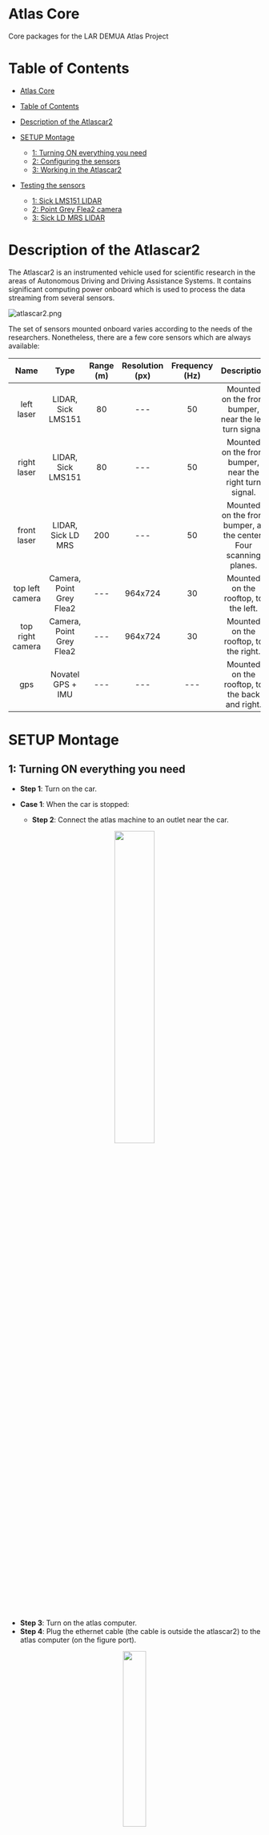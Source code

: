<a name="atlascar2"></a>
# Atlas Core
Core packages for the LAR DEMUA Atlas Project

<a name="table-of-contents"></a>
# Table of Contents

- [Atlas Core](#atlascar2)
- [Table of Contents](#table-of-contents)
- [Description of the Atlascar2](#description)
- [SETUP Montage](#setup-montage)
  * [1: Turning ON everything you need](#turning-on) 
  * [2: Configuring the sensors](#configuring-sensors) 
  * [3: Working in the Atlascar2](#working-atlascar2)

- [Testing the sensors](#testing-the-sensors)
  * [1: Sick LMS151 LIDAR](#2d-lidar)
  * [2: Point Grey Flea2 camera](#top-cameras)
  * [3: Sick LD MRS LIDAR](#3d-lidar)

<a name="description"></a>
# Description of the Atlascar2

The Atlascar2 is an instrumented vehicle used for scientific research in the areas of Autonomous Driving and Driving Assistance Systems.
It contains significant computing power onboard which is used to process the data streaming from several sensors.

![atlascar2.png](docs/atlascar2b.png?raw=true "Atlascar2")

The set of sensors mounted onboard varies according to the needs of the researchers. Nonetheless, there are a few core sensors which are always available:

Name  | Type | Range (m) | Resolution (px) | Frequency (Hz) | Description | IP address
:---: | :---: | :---: | :---: | :---: | :---: | :---: 
left laser | LIDAR, Sick LMS151 | 80 | --- | 50 | Mounted on the front bumper, near the left turn signal. | 192.168.0.4
right laser | LIDAR, Sick LMS151 | 80 | --- | 50 | Mounted on the front bumper, near the right turn signal. | 192.168.0.5
front laser | LIDAR, Sick LD MRS | 200 | --- | 50 | Mounted on the front bumper, at the center. Four scanning planes. | 192.168.0.6
top left camera | Camera, Point Grey Flea2 | --- |  964x724 | 30 | Mounted on the rooftop, to the left. | 169.254.0.4
top right camera | Camera, Point Grey Flea2 | --- |  964x724 | 30 | Mounted on the rooftop, to the right. | 169.254.0.5
gps | Novatel GPS + IMU | --- |  --- | --- | Mounted on the rooftop, to the back and right. | ---

<a name="setup-montage"></a>
# SETUP Montage

<a name="turning-on"></a>
## 1: Turning ON everything you need

* __Step 1__: Turn on the car.

* __Case 1__: When the car is stopped:
  * __Step 2__: Connect the atlas machine to an outlet near the car.

 <p align="center">
  <img width="40%" height="40%" src="https://user-images.githubusercontent.com/92535336/146978669-fa6c1f84-eb44-4678-9a43-30730298b5a7.png">
</p>

  *  __Step 3__: Turn on the atlas computer.
  *  __Step 4__: Plug the ethernet cable (the cable is outside the atlascar2) to the atlas computer (on the figure port).

 <p align="center">
  <img width="30%" height="30%" src="https://user-images.githubusercontent.com/92535336/146978585-162eab4a-6cc2-49c0-9330-20996d7a88f6.jpg">
</p>

* __Case 2__: When going for a ride:
   * __Step 2__: Connect the atlas machine to the UPS.

 <p align="center">
  <img width="40%" height="40%" src="https://user-images.githubusercontent.com/92535336/146978719-a64f6bfe-4e12-4d9f-a1d8-5589bfa9d279.png ">
</p>

   * __Step 3__: Turn on the atlas computer and the UPS.
   * __Step 4__: This step isn’t needed in this case because the ethernet cable is only used to experiment on the car.
* __Step 5__: Turn on the sensors circuit switch.

Now, atlascar2, atlas machine and all sensors are turned on and working!

<a name="configuring-sensors"></a>
## 2: Cofiguring the sensors

**Note: This part is only necessary if the atlascar is not configured or to check the ethernet IP addresses of the ethernet ports for the sensors.**

In the car exists two switches to connect to the server. One for the sensors in the front bumper and other in the roof. 
* One in the front bumper where are connected the 2D lidars and the 3D lidar.
* Another in the roof where the top cameras are connected
 
In the table above, it can be seen that both of these sensors need diferent IP addresses to work.

### Front bumper switch

In the ethernet port on the pc it must be the following ip address and mask:
`IP: 198.162.0.3   Mask: 255.255.255.0`

 <p align="center">
  <img width="20%" height="20%" src="https://user-images.githubusercontent.com/92535336/159135330-bcf1ba1b-a05a-42cd-98b7-5d9ff9a954cc.png">
</p>

### Roof switch

In the ethernet port on the pc it must be the following ip address and mask:
`IP: 169.254.0.3   Mask: 255.255.255.0`

 <p align="center">
  <img width="20%" height="20%" src="https://user-images.githubusercontent.com/92535336/159135428-f1176a52-998a-473c-bcb1-07aa87445026.png">
</p>

With this, launching the drivers of the sensors must work!

<a name="working-atlascar2"></a>
## 3:Working in the Atlascar2
### Using teamviewer for remote work
The teamviewer app is configured to open automatically in atlascar2 after turning on the PC.
So in order to connect to the atlascar the user only needs to add the user and password in his teamviewer app and it should be working

* User number: ....
* Password: ask the administrator

With this the user will see the atlascar pc!

<a name="testing-the-sensors"></a>
# Testing the sensors

<a name="2d-lidar"></a>
## 1: Sick LMS151 LIDAR

To launch one of the 2D Lidars:

    roslaunch atlascar2_bringup 2dlaser_bringup.launch name:=left
    or
    roslaunch atlascar2_bringup drivers_bringup.launch 2DLidar_right_bringup:=true

Where left can be replaced for right.
 
<a name="top-cameras"></a>
## 2: Point Grey Flea2 camera

To launch a camera:

    roslaunch atlascar2_bringup top_cameras_bringup.launch.launch name:=left
    or
    roslaunch atlascar2_bringup drivers_bringup.launch top_camera_left_bringup:=true

Where left can be replaced for right.

<a name="3d-lidar"></a>
## 3: Sick LD MRS LIDAR

To launch only this sensor:

    roslaunch atlascar2_bringup drivers_bringup.launch 3DLidar_bringup:=true

## To test the system as a whole

Launch the file:

    roslaunch atlascar2_bringup bringup.launch
    
Which has the following arguments:

* visualize -> see rviz or not
* 2DLidar_left_bringup -> launch the left 2D lidar
* 2DLidar_right_bringup -> launch the right 2D lidar
* 3DLidar_bringup -> launch the 3D lidar
* top_camera_right_bringup -> launch the right top camera
* top_camera_left_bringup -> launch the left top camera
* front_camera_bringup -> launch the front camera
* RGBD_camera_bringup -> launch the RGBD camera
* novatel_bringup -> launch the GPS

Note: The front and RGBD camera aren't in the car right now, so these arguments should be false

